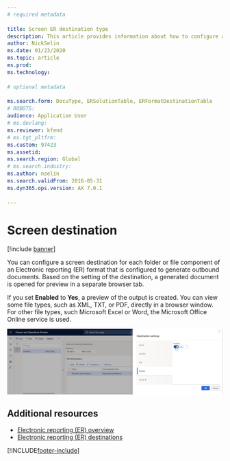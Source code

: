 ```yaml
---
# required metadata

title: Screen ER destination type
description: This article provides information about how to configure a screen destination for each folder or file component of an Electronic reporting (ER) format.
author: NickSelin
ms.date: 01/23/2020
ms.topic: article
ms.prod: 
ms.technology: 

# optional metadata

ms.search.form: DocuType, ERSolutionTable, ERFormatDestinationTable
# ROBOTS: 
audience: Application User
# ms.devlang: 
ms.reviewer: kfend
# ms.tgt_pltfrm: 
ms.custom: 97423
ms.assetid: 
ms.search.region: Global
# ms.search.industry: 
ms.author: nselin
ms.search.validFrom: 2016-05-31
ms.dyn365.ops.version: AX 7.0.1

---
```


# Screen destination

[!include [banner](../includes/banner.md)]

You can configure a screen destination for each folder or file component of an Electronic reporting (ER) format that is configured to generate outbound documents. Based on the setting of the destination, a generated document is opened for preview in a separate browser tab.

If you set **Enabled** to **Yes**, a preview of the output is created. You can view some file types, such as XML, TXT, or PDF, directly in a browser window. For other file types, such Microsoft Excel or Word, the Microsoft Office Online service is used.

[![Destination setting page.](./media/ER_Destinations-EnableScreenDestination.png)](./media/ER_Destinations-EnableScreenDestination.png)

## Additional resources

- [Electronic reporting (ER) overview](general-electronic-reporting.md)
- [Electronic reporting (ER) destinations](electronic-reporting-destinations.md)


[!INCLUDE[footer-include](../../../includes/footer-banner.md)]